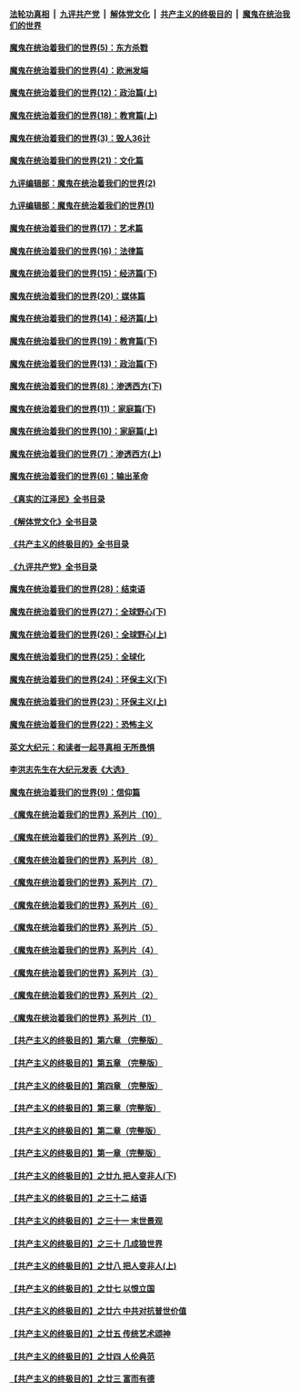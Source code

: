 ####  [法轮功真相](../../../../basic/blob/master/README.md?t=10051031) &nbsp;|&nbsp; [九评共产党](../../../../9ping.md/blob/master/README.md?t=10051031) &nbsp;|&nbsp; [解体党文化](../../../../jtdwh.md/blob/master/README.md?t=10051031)  &nbsp;|&nbsp; [共产主义的终极目的](../../../../gczydzjmd.md/blob/master/README.md?t=10051031) &nbsp;|&nbsp; [魔鬼在统治我们的世界](../../../../mgztzwmdsj.md/blob/master/README.md?t=10051031) 

#### [魔鬼在统治着我们的世界(5)：东方杀戮](../pages/nsc422/n10417707.md?t=10051031) 

#### [魔鬼在统治着我们的世界(4)：欧洲发端](../pages/nsc422/n10414890.md?t=10051031) 

#### [魔鬼在统治着我们的世界(12)：政治篇(上)](../pages/nsc422/n10444576.md?t=10051031) 

#### [魔鬼在统治着我们的世界(18)：教育篇(上)](../pages/nsc422/n10526970.md?t=10051031) 

#### [魔鬼在统治着我们的世界(3)：毁人36计](../pages/nsc422/n10411583.md?t=10051031) 

#### [魔鬼在统治着我们的世界(21)：文化篇](../pages/nsc422/n10597706.md?t=10051031) 

#### [九评编辑部：魔鬼在统治着我们的世界(2)](../pages/nsc422/n10410036.md?t=10051031) 

#### [九评编辑部：魔鬼在统治着我们的世界(1)](../pages/nsc422/n10406825.md?t=10051031) 

#### [魔鬼在统治着我们的世界(17)：艺术篇](../pages/nsc422/n10499093.md?t=10051031) 

#### [魔鬼在统治着我们的世界(16)：法律篇](../pages/nsc422/n10485969.md?t=10051031) 

#### [魔鬼在统治着我们的世界(15)：经济篇(下)](../pages/nsc422/n10469975.md?t=10051031) 

#### [魔鬼在统治着我们的世界(20)：媒体篇](../pages/nsc422/n10586579.md?t=10051031) 

#### [魔鬼在统治着我们的世界(14)：经济篇(上)](../pages/nsc422/n10457370.md?t=10051031) 

#### [魔鬼在统治着我们的世界(19)：教育篇(下)](../pages/nsc422/n10564808.md?t=10051031) 

#### [魔鬼在统治着我们的世界(13)：政治篇(下)](../pages/nsc422/n10448270.md?t=10051031) 

#### [魔鬼在统治着我们的世界(8)：渗透西方(下)](../pages/nsc422/n10429603.md?t=10051031) 

#### [魔鬼在统治着我们的世界(11)：家庭篇(下)](../pages/nsc422/n10440961.md?t=10051031) 

#### [魔鬼在统治着我们的世界(10)：家庭篇(上)](../pages/nsc422/n10435448.md?t=10051031) 

#### [魔鬼在统治着我们的世界(7)：渗透西方(上)](../pages/nsc422/n10426013.md?t=10051031) 

#### [魔鬼在统治着我们的世界(6)：输出革命](../pages/nsc422/n10421536.md?t=10051031) 

#### [《真实的江泽民》全书目录](../pages/nsc422/n13721399.md?t=10051031) 

#### [《解体党文化》全书目录](../pages/nsc422/n13721157.md?t=10051031) 

#### [《共产主义的终极目的》全书目录](../pages/nsc422/n13721048.md?t=10051031) 

#### [《九评共产党》全书目录](../pages/nsc422/n13708085.md?t=10051031) 

#### [魔鬼在统治着我们的世界(28)：结束语](../pages/nsc422/n10936246.md?t=10051031) 

#### [魔鬼在统治着我们的世界(27)：全球野心(下)](../pages/nsc422/n10928319.md?t=10051031) 

#### [魔鬼在统治着我们的世界(26)：全球野心(上)](../pages/nsc422/n10900318.md?t=10051031) 

#### [魔鬼在统治着我们的世界(25)：全球化](../pages/nsc422/n10788205.md?t=10051031) 

#### [魔鬼在统治着我们的世界(24)：环保主义(下)](../pages/nsc422/n10695307.md?t=10051031) 

#### [魔鬼在统治着我们的世界(23)：环保主义(上)](../pages/nsc422/n10688613.md?t=10051031) 

#### [魔鬼在统治着我们的世界(22)：恐怖主义](../pages/nsc422/n10614727.md?t=10051031) 

#### [英文大纪元：和读者一起寻真相 无所畏惧](../pages/nsc422/n12542027.md?t=10051031) 

#### [李洪志先生在大纪元发表《大选》](../pages/nsc422/n12534746.md?t=10051031) 

#### [魔鬼在统治着我们的世界(9)：信仰篇](../pages/nsc422/n10432159.md?t=10051031) 

#### [《魔鬼在统治着我们的世界》系列片（10）](../pages/nsc422/n12292670.md?t=10051031) 

#### [《魔鬼在统治着我们的世界》系列片（9）](../pages/nsc422/n12290859.md?t=10051031) 

#### [《魔鬼在统治着我们的世界》系列片（8）](../pages/nsc422/n12287445.md?t=10051031) 

#### [《魔鬼在统治着我们的世界》系列片（7）](../pages/nsc422/n12283425.md?t=10051031) 

#### [《魔鬼在统治着我们的世界》系列片（6）](../pages/nsc422/n12282314.md?t=10051031) 

#### [《魔鬼在统治着我们的世界》系列片（5）](../pages/nsc422/n12281419.md?t=10051031) 

#### [《魔鬼在统治着我们的世界》系列片（4）](../pages/nsc422/n12274024.md?t=10051031) 

#### [《魔鬼在统治着我们的世界》系列片（3）](../pages/nsc422/n12271322.md?t=10051031) 

#### [《魔鬼在统治着我们的世界》系列片（2）](../pages/nsc422/n12269049.md?t=10051031) 

#### [《魔鬼在统治着我们的世界》系列片（1）](../pages/nsc422/n12267575.md?t=10051031) 

#### [【共产主义的终极目的】第六章 （完整版）](../pages/nsc422/n11428913.md?t=10051031) 

#### [【共产主义的终极目的】第五章 （完整版）](../pages/nsc422/n11428912.md?t=10051031) 

#### [【共产主义的终极目的】第四章 （完整版）](../pages/nsc422/n11428907.md?t=10051031) 

#### [【共产主义的终极目的】第三章（完整版）](../pages/nsc422/n11428848.md?t=10051031) 

#### [【共产主义的终极目的】第二章（完整版）](../pages/nsc422/n11428831.md?t=10051031) 

#### [【共产主义的终极目的】第一章（完整版）](../pages/nsc422/n11417651.md?t=10051031) 

#### [【共产主义的终极目的】之廿九 把人变非人(下)](../pages/nsc422/n11344140.md?t=10051031) 

#### [【共产主义的终极目的】之三十二 结语](../pages/nsc422/n11360535.md?t=10051031) 

#### [【共产主义的终极目的】之三十一 末世景观](../pages/nsc422/n11351129.md?t=10051031) 

#### [【共产主义的终极目的】之三十 几成狼世界](../pages/nsc422/n11348280.md?t=10051031) 

#### [【共产主义的终极目的】之廿八 把人变非人(上)](../pages/nsc422/n11340492.md?t=10051031) 

#### [【共产主义的终极目的】之廿七 以恨立国](../pages/nsc422/n11336944.md?t=10051031) 

#### [【共产主义的终极目的】之廿六 中共对抗普世价值](../pages/nsc422/n11324785.md?t=10051031) 

#### [【共产主义的终极目的】之廿五 传统艺术颂神](../pages/nsc422/n11296396.md?t=10051031) 

#### [【共产主义的终极目的】之廿四 人伦典范](../pages/nsc422/n11296397.md?t=10051031) 

#### [【共产主义的终极目的】之廿三 富而有德](../pages/nsc422/n11283598.md?t=10051031) 

